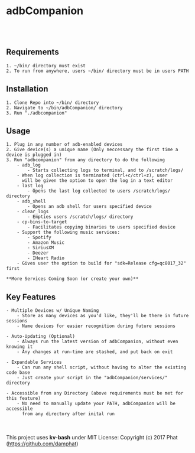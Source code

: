 # adbCompanion
<br><br>

## Requirements
	1. ~/bin/ directory must exist
	2. To run from anywhere, users ~/bin/ directory must be in users PATH

## Installation
	1. Clone Repo into ~/bin/ directory
	2. Navigate to ~/bin/adbCompanion/ directory
	3. Run "./adbcompanion"
	
## Usage
	1. Plug in any number of adb-enabled devices
	2. Give device(s) a unique name (Only neccessary the first time a device is plugged in)
	3. Run "adbcompanion" from any directory to do the following
	    - adb_log
	        - Starts collecting logs to terminal, and to /scratch/logs/
		- When log collection is terminated (ctrl+c/ctrl+z), user
		  will be given the option to open the log in a text editor
	    - last_log
	        - Opens the last log collected to users /scratch/logs/ directory
	    - adb_shell
	    	- Opens an adb shell for users specified device
	    - clear_logs
	    	- Empties users /scratch/logs/ directory
	    - cp-bins-to-target
	        - Facilitates copying binaries to users specified device
		- Support the following music services:
		    - Spotify
		    - Amazon Music
		    - SiriusXM
		    - Deezer
		    - IHeart Radio
		- Gives user the option to build for "sdk=Release cfg=qc8017_32" first
 
	**More Services Coming Soon (or create your own)**

## Key Features
	- Multiple Devices w/ Unique Naming
	    - Store as many devices as you'd like, they'll be there in future sessions
	    - Name devices for easier recognition during future sessions
	    
	- Auto-Updating (Optional)
	    - Always run the latest version of adbCompanion, without even knowing it
	    - Any changes at run-time are stashed, and put back on exit
	    
	- Expandable Services
	    - Can run any shell script, without having to alter the existing code base
	    - Just create your script in the "adbCompanion/services/" directory
	    
	- Accessible from any Directory (above requirements must be met for this feature)
	    - No need to manually update your PATH, adbCompanion will be accessible 
	      from any directory after inital run  

<br><br>
This project uses **kv-bash** under MIT License: Copyright (c) 2017 Phat (https://github.com/damphat)
